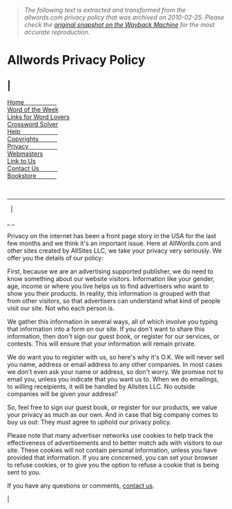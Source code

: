 > *The following text is extracted and transformed from the allwords.com privacy policy that was archived on 2010-02-25. Please check the [original snapshot on the Wayback Machine](https://web.archive.org/web/20100225083358id_/http%3A//www.allwords.com/privacy.php) for the most accurate reproduction.*

# Allwords Privacy Policy

|   
---  
[Home                   ](http://www.allwords.com/)  
[Word of the Week](http://www.allwords.com/wow.php)  
[Links for Word Lovers](http://www.allwords.com/word-lovers.php "Word Lovers links")  
[Crossword Solver](http://www.allwords.com/solver.php)  
[Help                      ](http://www.allwords.com/allwords-help.php)  
[Copyrights           ](http://www.allwords.com/copyright.php)  
[Privacy                 ](http://www.allwords.com/privacy.php)  
[Webmasters](http://www.allwords.com/allwords-search-box.php)  
[Link to Us](http://www.allwords.com/link-to-allwords.php "Link to Allwords")  
[Contact Us           ](https://web.archive.org/web/20100225083358id_/http%3A//www.allwords.com/13gtfagt.php)  
[Bookstore            ](http://www.alittlegreenbook.com/)  
  
  
      [](http://clickserve.cc-dt.com/link/tplclick?lid=41000000026993442&pubid=21000000000247283)

* * *

  | 

_[](http://www.allwords.com/) _

Privacy on the internet has been a front page story in the USA for the last few months and we think it's an important issue. Here at AllWords.com and other sites created by AllSites LLC, we take your privacy very seriously. We offer you the details of our policy: 

First, because we are an advertising supported publisher, we do need to know something about our website visitors. Information like your gender, age, income or where you live helps us to find advertisers who want to show you their products. In reality, this information is grouped with that from other visitors, so that advertisers can understand what kind of people visit our site. Not who each person is. 

We gather this information in several ways, all of which involve you typing that information into a form on our site. If you don't want to share this information, then don't sign our guest book, or register for our services, or contests. This will ensure that your information will remain private. 

We do want you to register with us, so here's why it's O.K. We will never sell you name, address or email address to any other companies. In most cases we don't even ask your name or address, so don't worry. We promise not to email you, unless you indicate that you want us to. When we do emailings, to willing receipients, it will be handled by Allsites LLC. No outside companies will be given your address!' 

So, feel free to sign our guest book, or register for our products, we value your privacy as much as our own. And in case that big company comes to buy us out: They must agree to uphold our privacy policy. 

Please note that many advertiser networks use cookies to help track the effectiveness of advertisements and to better match ads with visitors to our site. These cookies will not contain personal information, unless you have provided that information. If you are concerned, you can set your browser to refuse cookies, or to give you the option to refuse a cookie that is being sent to you. 

If you have any questions or comments, [contact us](https://web.archive.org/web/20100225083358id_/http%3A//www.allwords.com/%3C?$linkDomain%3E13gtfagt.php). 

|      
  [](http://www.shareresults.com/t/url.php/cid/12540/sid/9286)
